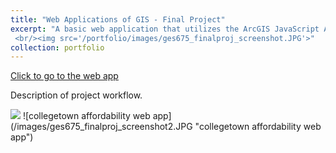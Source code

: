 ```yaml
---
title: "Web Applications of GIS - Final Project"
excerpt: "A basic web application that utilizes the ArcGIS JavaScript API
 <br/><img src='/portfolio/images/ges675_finalproj_screenshot.JPG'>"
collection: portfolio
---
```


<a href='/ges675_finalproj/index.html' target='blank'>Click to go to the web app</a>

Description of project workflow.

<img src='/portfolio/images/ges675_finalproj_screenshot2.JPG'>
![collegetown affordability web app](/images/ges675_finalproj_screenshot2.JPG "collegetown affordability web app")
